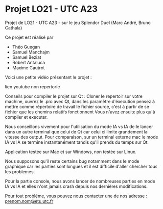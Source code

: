 # Projet LO21 - UTC A23
Projet de LO21 - UTC A23 - sur le jeu Splendor Duel (Marc André, Bruno Cathala)

Ce projet est réalisé par 
* Théo Guegan
* Samuel Manchajm
* Samuel Beziat
* Robert Antaluca
* Maxime Gautrot

Voici une petite vidéo présentant le projet :

lien youtube non repertorie

Conseils pour compiler le projet sur Qt :
Cloner le repertoir sur votre machine, ouvrez le .pro avec Qt, dans les paramètre d'éxecution pensez à mettre comme répertoire de travail le fichier source, c'est à partir de se fichier que les chemins relatifs fonctionnent
Vous n'avez ensuite plus qu'à compiler et executer.

Nous conseillons vivement pour l'utilisation du mode IA vs IA de le lancer dans un autre terminal que celui de Qt car celui ci limite grandement la vitesse des output.
Pour comparaison, sur un terminal externe mac le mode IA vs IA se termine instantanément tandis qu'il prends du temps sur Qt.

Application testée sur Mac et sur Windows, non testée sur Linux.

Nous supposons qu'il reste certains bug notamment dans le mode graphique car les parties sont longues et il est difficile d'aller chercher tous les problemes.

Pour la partie console, nous avons lancer de nombreuses parties en mode IA vs IA et elles n'ont jamais crash depuis nos dernières modifications.

Pour tout problème, vous pouvez nous contacter une de nos adresse : prenom.nom@etu.utc.fr


